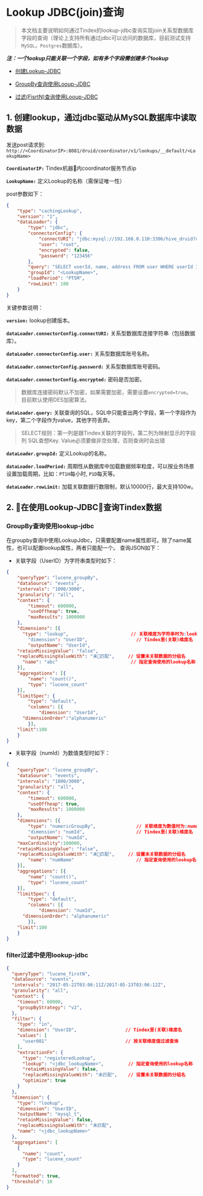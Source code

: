 # Lookup JDBC(join)查询

> 本文档主要说明如何通过Tindex的lookup-jdbc查询实现join关系型数据库字段的查询（理论上支持所有通过jdbc可以访问的数据库，目前测试支持`MySQL`，`Postgres`数据库）。

***注：一个lookup只能关联一个字段，如有多个字段需创建多个lookup***

 - [创建Lookup-JDBC](#create)

 - [GroupBy查询使用Looup-JDBC](#groupBy)

 - [过滤(FisrtN)查询使用Looup-JDBC](#fisrtN)

## <a id="create" href="create"></a> 1. 创建lookup，通过jdbc驱动从MySQL数据库中读取数据

发送post请求到:
`http://<CoordinatorIP>:8081/druid/coordinator/v1/lookups/__default/<LookupName>`

**`CoordinatorIP:`** Tindex机器内coordinator服务节点ip

**`LookupName:`** 定义Lookup的名称（需保证唯一性）

post参数如下：
```json
{
    "type": "cachingLookup",
    "version": "1",
    "dataLoader": {
        "type": "jdbc",
        "connectorConfig": {
            "connectURI": "jdbc:mysql://192.168.0.110:3306/hive_druid?useSSL=false",
            "user": "root",
            "encrypted": false,
            "password": "123456"
        },
        "query": "SELECT userId, name, address FROM user WHERE userId IS NOT NULL AND userId <> '' AND name IS NOT NULL AND name <> ''",
        "groupId": "<LookupName>",
        "loadPeriod": "PT5M",
        "rowLimit": 100
    }
}
```

关键参数说明：  

**`version:`** lookup创建版本。

**`dataLoader.connectorConfig.connectURI:`** 关系型数据库连接字符串（包括数据库）。

**`dataLoader.connectorConfig.user:`** 关系型数据库账号名称。

**`dataLoader.connectorConfig.password:`** 关系型数据库账号密码。

**`dataLoader.connectorConfig.encrypted:`** 密码是否加密。

  > 数据库连接密码默认不加密，如果需要加密，需要设置`encrypted=true`。目前默认使用DES加密算法。  

**`dataLoader.query:`** 关联查询的SQL，SQL中只能查出两个字段，第一个字段作为key，第二个字段作为value，其他字符丢弃。  

   > SELECT规则：第一列是跟Tindex关联的字段列，第二列为映射显示的字段列
   > SQL查想Key. Value必须要做非空处理，否则查询时会出错

**`dataLoader.groupId:`**  定义Lookup的名称。

**`dataLoader.loadPeriod:`** 周期性从数据库中加载数据频率粒度，可以按业务场景设置加载周期，比如：`PT1H`每小时, `P1D`每天等。

**`dataLoader.rowLimit:`**  加载关联数据行数限制，默认10000行，最大支持100w。

## 2. 在使用Lookup-JDBC查询Tindex数据

### <a id="groupBy" href="groupBy"></a> GroupBy查询使用lookup-jdbc

在groupby查询中使用LookupJdbc，只需要配置name属性即可。除了name属性，也可以配置lookup属性，两者只能配一个。 查询JSON如下：

- 关联字段（UserID）为字符串类型时如下：

```json
{
	"queryType": "lucene_groupBy",
	"dataSource": "events",
	"intervals": "1000/3000",
	"granularity": "all",
	"context": {
		"timeout": 600000,
		"useOffheap": true,
		"maxResults": 1000000
	},
	"dimensions": [{
	  "type": "lookup",                       // 关联维度为字符串时为:lookup
		"dimension": "UserID",                  // Tindex里(关联)维度名
		"outputName": "UserId",
    "retainMissingValue": "false",
    "replaceMissingValueWith": "未匹配",     // 设置未关联数据的分组名
	  "name": "abc"                           // 指定查询使用的lookup名称
	}],
	"aggregations": [{
		"name": "count()",
		"type": "lucene_count"
	}],
	"limitSpec": {
		"type": "default",
		"columns": [{
			"dimension": "UserId",
      "dimensionOrder":"alphanumeric"
		}],
    "limit":100
	}
}
```

- 关联字段（numId）为数值类型时如下：

```json
{
	"queryType": "lucene_groupBy",
	"dataSource": "events",
	"intervals": "1000/3000",
	"granularity": "all",
	"context": {
		"timeout": 600000,
		"useOffheap": true,
		"maxResults": 1000000
	},
	"dimensions": [{
		"type": "numericGroupBy",               // 关联维度为数值时为:numericGroupBy
		"dimension": "numId",                   // Tindex里(关联)维度名
		"outputName": "numId",
    "maxCardinality":100000,
    "retainMissingValue": "false",
    "replaceMissingValueWith": "未匹配",     // 设置未关联数据的分组名
		"name": "numName"                       // 指定查询使用的lookup名称
	}],
	"aggregations": [{
		"name": "count()",
		"type": "lucene_count"
	}],
	"limitSpec": {
		"type": "default",
		"columns": [{
			"dimension": "numId",
      "dimensionOrder": "alphanumeric"
		}],
    "limit":100
	}
}
```

### <a id="fisrtN" href="fisrtN"></a> filter过滤中使用lookup-jdbc

```json
{
  "queryType": "lucene_firstN",
  "dataSource": "events",
  "intervals": "2017-05-22T03:06:11Z/2017-05-23T03:06:12Z",
  "granularity": "all",
  "context": {
    "timeout": 60000,
    "groupByStrategy": "v2",
  },
  "filter": {
    "type": "in",
    "dimension": "UserID",                  // Tindex里(关联)维度名
    "values": [
      "user001"                             // 按关联维度值过滤查询
    ], 
    "extractionFn": {
      "type": "registeredLookup",
      "lookup": "<jdbc_lookupName>",         // 指定查询使用的lookup名称
      "retainMissingValue": false,
      "replaceMissingValueWith": "未匹配",    // 设置未关联数据的分组名
      "optimize": true
    }
  },
  "dimension": {
    "type": "lookup",
    "dimension": "UserID",
    "outputName": "mysql_t",
    "retainMissingValue": false,
    "replaceMissingValueWith": "未匹配",
    "name": "<jdbc_lookupName>"
  },
  "aggregations": [
    {
      "name": "count",
      "type": "lucene_count"
    }
  ],
  "formatted": true,
  "threshold": 10
}
```